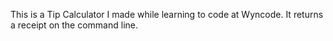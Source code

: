 This is a Tip Calculator I made while learning to code at Wyncode. It returns a receipt on the command line.
